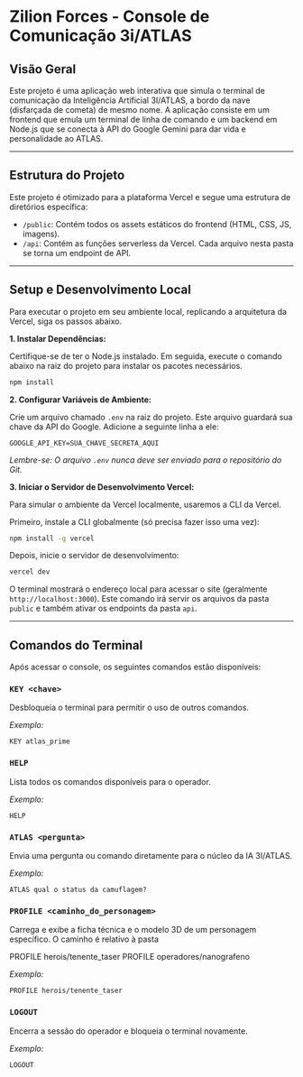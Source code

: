 # Zilion Forces - Console de Comunicação 3i/ATLAS

## Visão Geral

Este projeto é uma aplicação web interativa que simula o terminal de comunicação da Inteligência Artificial 3I/ATLAS, a bordo da nave (disfarçada de cometa) de mesmo nome. A aplicação consiste em um frontend que emula um terminal de linha de comando e um backend em Node.js que se conecta à API do Google Gemini para dar vida e personalidade ao ATLAS.

---

## Estrutura do Projeto

Este projeto é otimizado para a plataforma Vercel e segue uma estrutura de diretórios específica:

- `/public`: Contém todos os assets estáticos do frontend (HTML, CSS, JS, imagens).
- `/api`: Contém as funções serverless da Vercel. Cada arquivo nesta pasta se torna um endpoint de API.

---

## Setup e Desenvolvimento Local

Para executar o projeto em seu ambiente local, replicando a arquitetura da Vercel, siga os passos abaixo.

**1. Instalar Dependências:**

Certifique-se de ter o Node.js instalado. Em seguida, execute o comando abaixo na raiz do projeto para instalar os pacotes necessários.

```bash
npm install
```

**2. Configurar Variáveis de Ambiente:**

Crie um arquivo chamado `.env` na raiz do projeto. Este arquivo guardará sua chave da API do Google. Adicione a seguinte linha a ele:

```
GOOGLE_API_KEY=SUA_CHAVE_SECRETA_AQUI
```

*Lembre-se: O arquivo `.env` nunca deve ser enviado para o repositório do Git.*

**3. Iniciar o Servidor de Desenvolvimento Vercel:**

Para simular o ambiente da Vercel localmente, usaremos a CLI da Vercel.

Primeiro, instale a CLI globalmente (só precisa fazer isso uma vez):
```bash
npm install -g vercel
```

Depois, inicie o servidor de desenvolvimento:
```bash
vercel dev
```

O terminal mostrará o endereço local para acessar o site (geralmente `http://localhost:3000`). Este comando irá servir os arquivos da pasta `public` e também ativar os endpoints da pasta `api`.


---

## Comandos do Terminal

Após acessar o console, os seguintes comandos estão disponíveis:

### `KEY <chave>`

Desbloqueia o terminal para permitir o uso de outros comandos.

*Exemplo:*
```
KEY atlas_prime
```

### `HELP`

Lista todos os comandos disponíveis para o operador.

*Exemplo:*
```
HELP
```

### `ATLAS <pergunta>`

Envia uma pergunta ou comando diretamente para o núcleo da IA 3I/ATLAS.

*Exemplo:*
```
ATLAS qual o status da camuflagem?
```

### `PROFILE <caminho_do_personagem>`

Carrega e exibe a ficha técnica e o modelo 3D de um personagem específico. O caminho é relativo à pasta 

PROFILE herois/tenente_taser
PROFILE operadores/nanografeno

*Exemplo:*
```
PROFILE herois/tenente_taser
```

### `LOGOUT`

Encerra a sessão do operador e bloqueia o terminal novamente.

*Exemplo:*
```
LOGOUT
```
